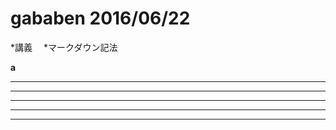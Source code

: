 # gababen 2016/06/22
*講義
　*マークダウン記法

**a**

***

* * *

*****

- - -

---------------------------------------
